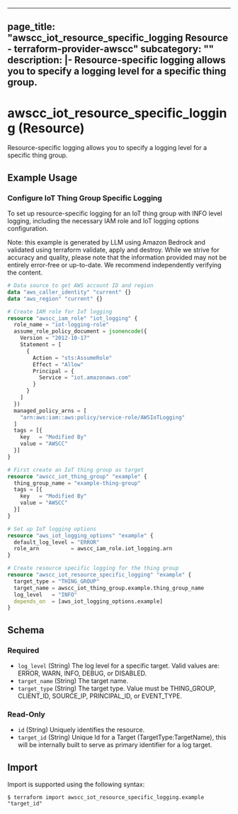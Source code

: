 
---
page_title: "awscc_iot_resource_specific_logging Resource - terraform-provider-awscc"
subcategory: ""
description: |-
  Resource-specific logging allows you to specify a logging level for a specific thing group.
---

# awscc_iot_resource_specific_logging (Resource)

Resource-specific logging allows you to specify a logging level for a specific thing group.

## Example Usage

### Configure IoT Thing Group Specific Logging

To set up resource-specific logging for an IoT thing group with INFO level logging, including the necessary IAM role and IoT logging options configuration.
                                
Note: this example is generated by LLM using Amazon Bedrock and validated using terraform validate, apply and destroy. While we strive for accuracy and quality, please note that the information provided may not be entirely error-free or up-to-date. We recommend independently verifying the content.

```terraform
# Data source to get AWS account ID and region
data "aws_caller_identity" "current" {}
data "aws_region" "current" {}

# Create IAM role for IoT logging
resource "awscc_iam_role" "iot_logging" {
  role_name = "iot-logging-role"
  assume_role_policy_document = jsonencode({
    Version = "2012-10-17"
    Statement = [
      {
        Action = "sts:AssumeRole"
        Effect = "Allow"
        Principal = {
          Service = "iot.amazonaws.com"
        }
      }
    ]
  })
  managed_policy_arns = [
    "arn:aws:iam::aws:policy/service-role/AWSIoTLogging"
  ]
  tags = [{
    key   = "Modified By"
    value = "AWSCC"
  }]
}

# First create an IoT thing group as target
resource "awscc_iot_thing_group" "example" {
  thing_group_name = "example-thing-group"
  tags = [{
    key   = "Modified By"
    value = "AWSCC"
  }]
}

# Set up IoT logging options
resource "aws_iot_logging_options" "example" {
  default_log_level = "ERROR"
  role_arn          = awscc_iam_role.iot_logging.arn
}

# Create resource specific logging for the thing group
resource "awscc_iot_resource_specific_logging" "example" {
  target_type = "THING_GROUP"
  target_name = awscc_iot_thing_group.example.thing_group_name
  log_level   = "INFO"
  depends_on  = [aws_iot_logging_options.example]
}
```

<!-- schema generated by tfplugindocs -->
## Schema

### Required

- `log_level` (String) The log level for a specific target. Valid values are: ERROR, WARN, INFO, DEBUG, or DISABLED.
- `target_name` (String) The target name.
- `target_type` (String) The target type. Value must be THING_GROUP, CLIENT_ID, SOURCE_IP, PRINCIPAL_ID, or EVENT_TYPE.

### Read-Only

- `id` (String) Uniquely identifies the resource.
- `target_id` (String) Unique Id for a Target (TargetType:TargetName), this will be internally built to serve as primary identifier for a log target.

## Import

Import is supported using the following syntax:

```shell
$ terraform import awscc_iot_resource_specific_logging.example "target_id"
```
